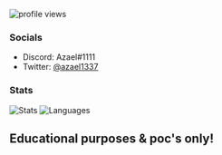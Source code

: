 ![profile views](https://profile-counter.glitch.me/azaelgg/count.svg)

### Socials
  - Discord: Azael#1111
  - Twitter: [@azael1337](https://twitter.com/azael1337)

### Stats
![Stats](https://github-readme-stats-eight-theta.vercel.app/api?username=azaelgg&show_icons=true&theme=omni&include_all_commits=true&count_private=true)
![Languages](https://github-readme-stats.vercel.app/api/top-langs/?username=azaelgg&theme=dracula&show_icons=true)

Educational purposes & poc's only!
---
